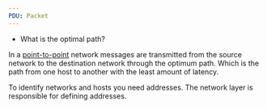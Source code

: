```yaml
---
PDU: Packet
---
```

- What is the optimal path?

In a [point-to-point](Point-to-Point) network messages are transmitted from the source network to the destination network through the optimum path. Which is the path from one host to another with the least amount of latency.

To identify networks and hosts you need addresses. The network layer is responsible for defining addresses.
